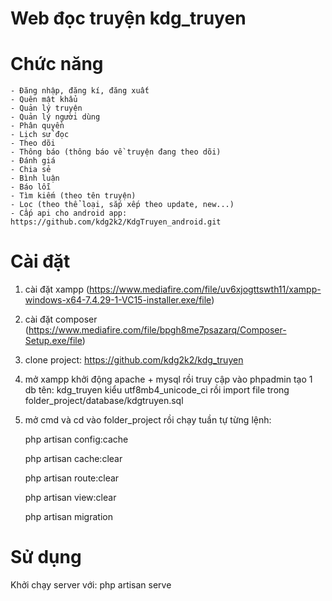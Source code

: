 # Web đọc truyện kdg_truyen

# Chức năng
    - Đăng nhập, đăng kí, đăng xuất
    - Quên mật khẩu
    - Quản lý truyện
    - Quản lý người dùng
    - Phân quyền
    - Lịch sử đọc
    - Theo dõi
    - Thông báo (thông báo về truyện đang theo dõi)
    - Đánh giá
    - Chia sẻ
    - Bình luận
    - Báo lỗi
    - Tìm kiếm (theo tên truyện)
    - Lọc (theo thể loại, sắp xếp theo update, new...)
    - Cấp api cho android app: https://github.com/kdg2k2/KdgTruyen_android.git

# Cài đặt
1. cài đặt xampp (https://www.mediafire.com/file/uv6xjogttswth11/xampp-windows-x64-7.4.29-1-VC15-installer.exe/file)
2. cài đặt composer (https://www.mediafire.com/file/bpgh8me7psazarq/Composer-Setup.exe/file)
3. clone project: https://github.com/kdg2k2/kdg_truyen
4. mở xampp khởi động apache + mysql rồi truy cập vào phpadmin tạo 1 db tên: kdg_truyen kiểu utf8mb4_unicode_ci rồi import file trong folder_project/database/kdgtruyen.sql
5. mở cmd và cd vào folder_project rồi chạy tuần tự từng lệnh:


    php artisan config:cache


    php artisan cache:clear 


    php artisan route:clear 


    php artisan view:clear


    php artisan migration


# Sử dụng
Khởi chạy server với: php artisan serve